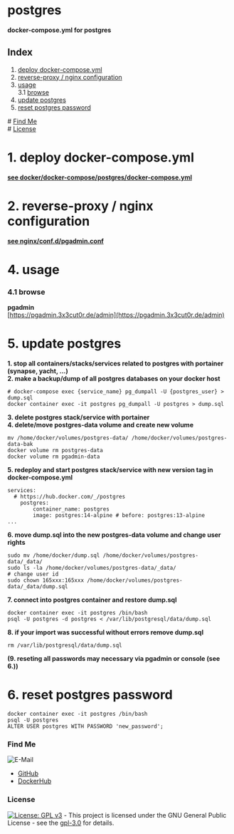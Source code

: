# postgres

**docker-compose.yml for postgres**  

## Index

1. [deploy docker-compose.yml](#deploy)  
2. [reverse-proxy / nginx configuration](#reverse-proxy)  
3. [usage](#usage)  
  3.1 [browse](#browse)  
4. [update postgres](#update)    
5. [reset postgres password](#reset_password)    

\# [Find Me](#findme)  
\# [License](#license)  

# 1. deploy docker-compose.yml <a name="deploy"></a>  
**[see docker/docker-compose/postgres/docker-compose.yml](https://github.com/3x3cut0r/vps/blob/main/docker/docker-compose/postgres/docker-compose.yml)**  

# 2. reverse-proxy / nginx configuration <a name="reverse-proxy"></a>  
**[see nginx/conf.d/pgadmin.conf](https://github.com/3x3cut0r/vps/blob/main/nginx/conf.d/pgadmin.conf)**  

# 4. usage <a name="usage"></a>  

### 4.1 browse <a name="browse"></a>  
**pgadmin**  
[https://pgadmin.3x3cut0r.de/admin](https://pgadmin.3x3cut0r.de/admin)  

# 5. update postgres <a name="update"></a>  
**1. stop all containers/stacks/services related to postgres with portainer (synapse, yacht, ...)**  
**2. make a backup/dump of all postgres databases on your docker host**  
```shell
# docker-compose exec {service_name} pg_dumpall -U {postgres_user} > dump.sql
docker container exec -it postgres pg_dumpall -U postgres > dump.sql

```
**3. delete postgres stack/service with portainer**  
**4. delete/move postgres-data volume and create new volume**  
```shell
mv /home/docker/volumes/postgres-data/ /home/docker/volumes/postgres-data-bak
docker volume rm postgres-data
docker volume rm pgadmin-data

```
**5. redeploy and start postgres stack/service with new version tag in docker-compose.yml**  
```shell
services:
  # https://hub.docker.com/_/postgres
    postgres:
        container_name: postgres
        image: postgres:14-alpine # before: postgres:13-alpine
...

```
**6. move dump.sql into the new postgres-data volume and change user rights**  
```shell
sudo mv /home/docker/dump.sql /home/docker/volumes/postgres-data/_data/
sudo ls -la /home/docker/volumes/postgres-data/_data/
# change user id
sudo chown 165xxx:165xxx /home/docker/volumes/postgres-data/_data/dump.sql

```

**7. connect into postgres container and restore dump.sql**  
```shell
docker container exec -it postgres /bin/bash
psql -U postgres -d postgres < /var/lib/postgresql/data/dump.sql

```

**8. if your import was successful without errors remove dump.sql**  
```shell
rm /var/lib/postgresql/data/dump.sql

```

**(9. reseting all passwords may necessary via pgadmin or console (see 6.))**  

# 6. reset postgres password <a name="reset_password"></a>  
```shell
docker container exec -it postgres /bin/bash
psql -U postgres
ALTER USER postgres WITH PASSWORD 'new_password';

```

### Find Me <a name="findme"></a>

![E-Mail](https://img.shields.io/badge/E--Mail-executor55%40gmx.de-red)
* [GitHub](https://github.com/3x3cut0r)
* [DockerHub](https://hub.docker.com/u/3x3cut0r)

### License <a name="license"></a>

[![License: GPL v3](https://img.shields.io/badge/License-GPLv3-blue.svg)](https://www.gnu.org/licenses/gpl-3.0) - This project is licensed under the GNU General Public License - see the [gpl-3.0](https://www.gnu.org/licenses/gpl-3.0.en.html) for details.
